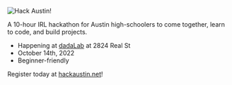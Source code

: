 ![Hack Austin!](https://user-images.githubusercontent.com/19589006/186684399-2af58af3-0a49-4c39-b2d2-373ecdb90a90.png)

A 10-hour IRL hackathon for Austin high-schoolers to come together, learn to code, and build projects.

- Happening at [dadaLab](https://dadalab.io) at 2824 Real St
- October 14th, 2022
- Beginner-friendly

Register today at [hackaustin.net](https://hackaustin.net)!

